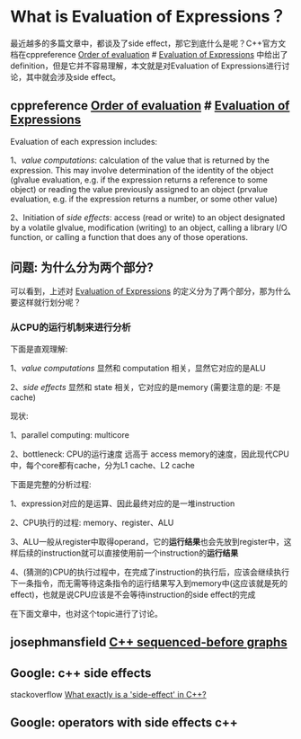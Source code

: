 # What is Evaluation of Expressions？

最近越多的多篇文章中，都谈及了side effect，那它到底什么是呢？C++官方文档在cppreference [Order of evaluation](https://en.cppreference.com/w/cpp/language/eval_order) # [Evaluation of Expressions](https://en.cppreference.com/w/cpp/language/eval_order#Evaluation_of_Expressions) 中给出了definition，但是它并不容易理解，本文就是对Evaluation of Expressions进行讨论，其中就会涉及side effect。



## cppreference [Order of evaluation](https://en.cppreference.com/w/cpp/language/eval_order) # [Evaluation of Expressions](https://en.cppreference.com/w/cpp/language/eval_order#Evaluation_of_Expressions) 

Evaluation of each expression includes:

1、*value computations*: calculation of the value that is returned by the expression. This may involve determination of the identity of the object (glvalue evaluation, e.g. if the expression returns a reference to some object) or reading the value previously assigned to an object (prvalue evaluation, e.g. if the expression returns a number, or some other value)



2、Initiation of *side effects*: access (read or write) to an object designated by a volatile glvalue, modification (writing) to an object, calling a library I/O function, or calling a function that does any of those operations.



## 问题: 为什么分为两个部分?

可以看到，上述对 [Evaluation of Expressions](https://en.cppreference.com/w/cpp/language/eval_order#Evaluation_of_Expressions) 的定义分为了两个部分，那为什么要这样就行划分呢？



### 从CPU的运行机制来进行分析

下面是直观理解:

1、*value computations* 显然和 computation 相关，显然它对应的是ALU

2、*side effects* 显然和 state 相关，它对应的是memory (需要注意的是: 不是cache)

现状:

1、parallel computing: multicore

2、bottleneck: CPU的运行速度 远高于 access memory的速度，因此现代CPU中，每个core都有cache，分为L1 cache、L2 cache

下面是完整的分析过程: 

1、expression对应的是运算、因此最终对应的是一堆instruction

2、CPU执行的过程: memory、register、ALU

3、ALU一般从register中取得operand，它的**运行结果**也会先放到register中，这样后续的instruction就可以直接使用前一个instruction的**运行结果**

4、(猜测的)CPU的执行过程中，在完成了instruction的执行后，应该会继续执行下一条指令，而无需等待这条指令的运行结果写入到memory中(这应该就是死的 effect)，也就是说CPU应该是不会等待instruction的side effect的完成



在下面文章中，也对这个topic进行了讨论。

## josephmansfield [C++ sequenced-before graphs](https://josephmansfield.uk/articles/c++-sequenced-before-graphs.html)



## Google: c++ side effects

stackoverflow [What exactly is a 'side-effect' in C++?](https://stackoverflow.com/questions/9563600/what-exactly-is-a-side-effect-in-c)



## Google: operators with side effects c++